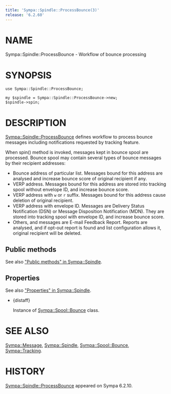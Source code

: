 ```yaml
---
title: 'Sympa::Spindle::ProcessBounce(3)'
release: '6.2.60'
---
```


# NAME

Sympa::Spindle::ProcessBounce - Workflow of bounce processing

# SYNOPSIS

    use Sympa::Spindle::ProcessBounce;

    my $spindle = Sympa::Spindle::ProcessBounce->new;
    $spindle->spin;

# DESCRIPTION

[Sympa::Spindle::ProcessBounce](./Sympa-Spindle-ProcessBounce.3.md) defines workflow to process bounce messages
including notifications requested by tracking feature.

When spin() method is invoked, messages kept in bounce spool are
processed.
Bounce spool may contain several types of bounce messages by their
recipient addresses:

- Bounce address of particular list.
Messages bound for this address are analysed and increase bounce score
of original recipient if any.
- VERP address.
Messages bound for this address are stored into tracking spool
without envelope ID, and increase bounce score.
- VERP address with `w` or `r` suffix.
Messages bound for this address cause deletion of original recipient.
- VERP address with envelope ID.
Messages are Delivery Status Notification (DSN) or
Message Disposition Notification (MDN).
They are stored into tracking spool
with envelope ID, and increase bounce score.
- Others, and messages are E-mail Feedback Report.
Reports are analysed, and if opt-out report is found and list configuration
allows it, original recipient will be deleted.

## Public methods

See also ["Public methods" in Sympa::Spindle](./Sympa-Spindle.3.md#public-methods).

## Properties

See also ["Properties" in Sympa::Spindle](./Sympa-Spindle.3.md#properties).

- {distaff}

    Instance of [Sympa::Spool::Bounce](./Sympa-Spool-Bounce.3.md) class.

# SEE ALSO

[Sympa::Message](./Sympa-Message.3.md),
[Sympa::Spindle](./Sympa-Spindle.3.md), [Sympa::Spool::Bounce](./Sympa-Spool-Bounce.3.md), [Sympa::Tracking](./Sympa-Tracking.3.md).

# HISTORY

[Sympa::Spindle::ProcessBounce](./Sympa-Spindle-ProcessBounce.3.md) appeared on Sympa 6.2.10.
